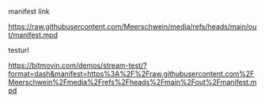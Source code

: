 manifest link

https://raw.githubusercontent.com/Meerschwein/media/refs/heads/main/out/manifest.mpd

testurl

https://bitmovin.com/demos/stream-test/?format=dash&manifest=https%3A%2F%2Fraw.githubusercontent.com%2FMeerschwein%2Fmedia%2Frefs%2Fheads%2Fmain%2Fout%2Fmanifest.mpd